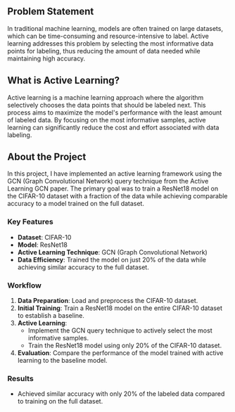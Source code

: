 
## Problem Statement

In traditional machine learning, models are often trained on large datasets, which can be time-consuming and resource-intensive to label. Active learning addresses this problem by selecting the most informative data points for labeling, thus reducing the amount of data needed while maintaining high accuracy.

## What is Active Learning?

Active learning is a machine learning approach where the algorithm selectively chooses the data points that should be labeled next. This process aims to maximize the model's performance with the least amount of labeled data. By focusing on the most informative samples, active learning can significantly reduce the cost and effort associated with data labeling.

## About the Project

In this project, I have implemented an active learning framework using the GCN (Graph Convolutional Network) query technique from the Active Learning GCN paper. The primary goal was to train a ResNet18 model on the CIFAR-10 dataset with a fraction of the data while achieving comparable accuracy to a model trained on the full dataset.

### Key Features

- **Dataset**: CIFAR-10
- **Model**: ResNet18
- **Active Learning Technique**: GCN (Graph Convolutional Network)
- **Data Efficiency**: Trained the model on just 20% of the data while achieving similar accuracy to the full dataset.

### Workflow

1. **Data Preparation**: Load and preprocess the CIFAR-10 dataset.
2. **Initial Training**: Train a ResNet18 model on the entire CIFAR-10 dataset to establish a baseline.
3. **Active Learning**:
   - Implement the GCN query technique to actively select the most informative samples.
   - Train the ResNet18 model using only 20% of the CIFAR-10 dataset.
4. **Evaluation**: Compare the performance of the model trained with active learning to the baseline model.

### Results

- Achieved similar accuracy with only 20% of the labeled data compared to training on the full dataset.


